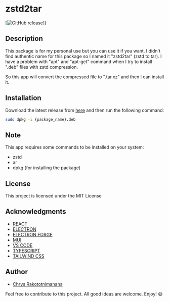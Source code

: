 # zstd2tar
[![GitHub release](https://img.shields.io/github/release/chrys-elrak/zstd2tar.svg)](

## Description
This package is for my personal use but you can use it if you want. I didn't find authentic name for this package so I named it "zstd2tar" (zstd to tar).
I have a problem with "apt" and "apt-get" command when I try to install ".deb" files with zstd compression.  

So this app will convert the compressed file to ".tar.xz" and then I can install it.

## Installation

Download the latest release from [here]() and then run the following command:

```bash
sudo dpkg -i {package_name}.deb
```

## Note
This app requires some commands to be installed on your system:
- zstd
- ar
- dpkg (for installing the package)

## License
This project is licensed under the MIT License

## Acknowledgments
- [REACT](https://reactjs.org/)
- [ELECTRON](https://electronjs.org/)
- [ELECTRON FORGE](https://electronforge.io/)
- [MUI](https://mui.com/)
- [VS CODE](https://code.visualstudio.com/)
- [TYPESCRIPT](https://www.typescriptlang.org/)
- [TAILWIND CSS](https://tailwindcss.com/)

## Author
- [Chrys Rakototnimanana](https://github.com/chrys-elrak)

Feel free to contribute to this project. All good ideas are welcome. Enjoy! :smile:
